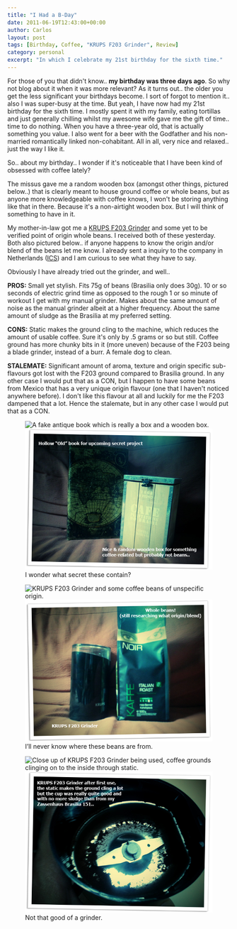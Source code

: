 ```yaml
---
title: "I Had a B-Day"
date: 2011-06-19T12:43:00+00:00
author: Carlos
layout: post
tags: [Birthday, Coffee, "KRUPS F203 Grinder", Review]
category: personal
excerpt: "In which I celebrate my 21st birthday for the sixth time."
---
```

For those of you that didn't know.. **my birthday was three days ago**. So why not blog about it when it was more relevant? As it turns out.. the older you get the less significant your birthdays become. I sort of forgot to mention it.. also I was super-busy at the time. But yeah, I have now had my 21st birthday for the sixth time. I mostly spent it with my family, eating tortillas and just generally chilling whilst my awesome wife gave me the gift of time.. time to do nothing. When you have a three-year old, that is actually something you value. I also went for a beer with the Godfather and his non-married romantically linked non-cohabitant. All in all, very nice and relaxed.. just the way I like it.

So.. about my birthday.. I wonder if it's noticeable that I have been kind of obsessed with coffee lately?

The missus gave me a random wooden box (amongst other things, pictured below..) that is clearly meant to house ground coffee or whole beans, but as anyone more knowledgeable with coffee knows, I won't be storing anything like that in there. Because it's a non-airtight wooden box. But I will think of something to have in it.

My mother-in-law got me a [KRUPS F203 Grinder](http://www.krupsusa.com/All+Products/Coffee+Grinders/Products/F203/F203.htm) and some yet to be verified point of origin whole beans. I received both of these yesterday. Both also pictured below.. if anyone happens to know the origin and/or blend of the beans let me know. I already sent a inquiry to the company in Netherlands ([ICS](http://www.ics-vending.com/nl)) and I am curious to see what they have to say.

Obviously I have already tried out the grinder, and well..

**PROS:** Small yet stylish. Fits 75g of beans (Brasilia only does 30g). 10 or so seconds of electric grind time as opposed to the rough 1 or so minute of workout I get with my manual grinder. Makes about the same amount of noise as the manual grinder albeit at a higher frequency. About the same amount of sludge as the Brasilia at my preferred setting.

**CONS:** Static makes the ground cling to the machine, which reduces the amount of usable coffee. Sure it's only by .5 grams or so but still. Coffee ground has more chunky bits in it (more uneven) because of the F203 being a blade grinder, instead of a burr. A female dog to clean.

**STALEMATE:** Significant amount of aroma, texture and origin specific sub-flavours got lost with the F203 ground compared to Brasilia ground. In any other case I would put that as a CON, but I happen to have some beans from Mexico that has a very unique origin flavour (one that I haven't noticed anywhere before). I don't like this flavour at all and luckily for me the F203 dampened that a lot. Hence the stalemate, but in any other case I would put that as a CON.

<figure>
    <img class="js-lazy-load" data-original="/assets/posts/2011/06/bDay1.png" alt="A fake antique book which is really a box and a wooden box.">
  <noscript>
    <img src="/assets/posts/2011/06/bDay1.png" alt="A fake antique book which is really a box and a wooden box.">
  </noscript>
  <figcaption>I wonder what secret these contain?</figcaption>
</figure>

<figure>
    <img class="js-lazy-load" data-original="/assets/posts/2011/06/bDay2.png" alt="KRUPS F203 Grinder and some coffee beans of unspecific origin.">
  <noscript>
    <img src="/assets/posts/2011/06/bDay2.png" alt="KRUPS F203 Grinder and some coffee beans of unspecific origin.">
  </noscript>
  <figcaption>I’ll never know where these beans are from.</figcaption>
</figure>

<figure>
    <img class="js-lazy-load" data-original="/assets/posts/2011/06/bDay3.png" alt="Close up of KRUPS F203 Grinder being used, coffee grounds clinging on to the inside through static.">
  <noscript>
    <img src="/assets/posts/2011/06/bDay3.png" alt="Close up of KRUPS F203 Grinder being used, coffee grounds clinging on to the inside through static.">
  </noscript>
  <figcaption>Not that good of a grinder.</figcaption>
</figure>